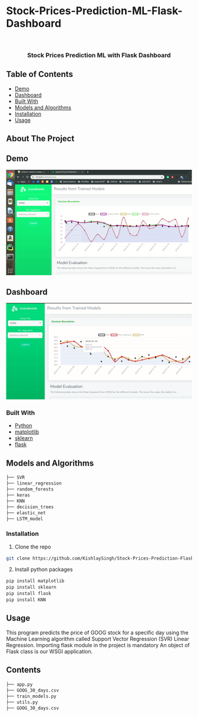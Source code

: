 # Stock-Prices-Prediction-ML-Flask-Dashboard

<!-- PROJECT LOGO -->
<br />
<p align="center">

  <h3 align="center">Stock Prices Prediction ML with Flask Dashboard</h3>
</p>


<!-- TABLE OF CONTENTS -->
## Table of Contents

* [Demo](#demo)
* [Dashboard](#Dashboard)
* [Built With](#Built-With)
* [Models and Algorithms](#Models-and-Algorithms)
* [Installation](#installation)
* [Usage](#usage)

<!-- ABOUT THE PROJECT -->
## About The Project
## Demo
![Demo](https://github.com/KishlaySingh/Stock-Prices-Prediction-Flask-Dashboard/blob/master/pics/ezgif.com-video-to-gif.gif)

## Dashboard
![Output-Data](https://github.com/KishlaySingh/Stock-Prices-Prediction-Flask-Dashboard/blob/master/pics/Capture3.PNG)


### Built With
* [Python](https://www.python.org/)
* [matplotlib](https://www.python.org/)
* [sklearn](https://www.python.org/)
* [flask](https://www.python.org/)


## Models and Algorithms

```
├── SVR
├── linear_regression
├── random_forests
├── keras
├── KNN
├── decision_trees
├── elastic_net
├── LSTM_model

```

### Installation
1. Clone the repo
```sh
git clone https://github.com/KishlaySingh/Stock-Prices-Prediction-Flask-Dashboard.git
```

2. Install python packages
```sh
pip install matplotlib
pip install sklearn
pip install flask
pip install KNN
```

<!-- USAGE EXAMPLES -->
## Usage

This program predicts the price of GOOG stock for a specific day using the Machine Learning algorithm called Support Vector Regression (SVR) Linear Regression.
Importing flask module in the project is mandatory
An object of Flask class is our WSGI application.


## Contents

```
├── app.py
├── GOOG_30_days.csv
├── train_models.py
├── utils.py
├── GOOG_30_days.csv
```
